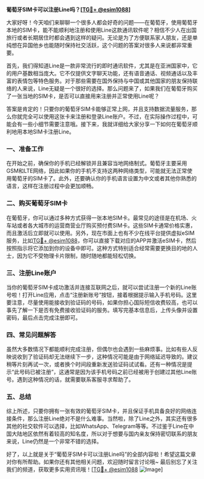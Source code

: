 **葡萄牙SIM卡可以注册Line吗？[[TG💪+ @esim1088](https://t.me/s/esim1088)]**

大家好呀！今天咱们来聊聊一个很多人都会好奇的问题——在葡萄牙，使用葡萄牙本地的SIM卡，能不能顺利地注册和使用Line这款通讯软件呢？相信不少人在出国旅行或者长期居住时都会遇到这样的疑问。无论是为了方便联系家人朋友，还是单纯想在异国他乡也能随时保持社交活跃，这个问题的答案对很多人来说都非常重要。

首先，我们得知道Line是一款非常流行的即时通讯软件，尤其是在亚洲国家中，它的用户基数相当庞大。它不仅提供文字聊天功能，还有语音通话、视频通话以及丰富的表情包等特色服务。对于那些需要在国外保持与中国或其他国家的朋友保持联络的人来说，Line无疑是一个很好的选择。那么问题来了，如果我们在葡萄牙购买了一张当地的SIM卡，是否可以直接用来注册并正常使用Line呢？

答案是肯定的！只要你的葡萄牙SIM卡能够正常上网，并且支持数据流量服务，那么你就完全可以使用这张卡来注册和登录Line账户。不过，在实际操作过程中，可能会有一些小细节需要注意哦。接下来，我就详细给大家分享一下如何在葡萄牙顺利地用本地SIM卡注册Line。

### 一、准备工作

在开始之前，确保你的手机已经解锁并且兼容当地网络制式。葡萄牙主要采用GSM和LTE网络，因此如果你的手机不支持这两种网络类型，可能就无法正常使用葡萄牙的SIM卡了。此外，还要确认你的手机语言设置为中文或者其他你熟悉的语言，这样在注册过程中会更加顺畅。

### 二、购买葡萄牙SIM卡

在葡萄牙，你可以通过多种方式获得一张本地SIM卡。最常见的途径是在机场、火车站或者各大城市的运营商营业厅购买预付费SIM卡。这些SIM卡通常价格实惠，而且激活后立即就可以使用。另外，现在市面上也有不少在线平台提供虚拟eSIM服务，比如[TG💪+ @esim1088](https://t.me/s/esim1088)，你可以直接下载对应的APP并激活eSIM卡，然后按照指示将它添加到你的设备中即可。这种方式特别适合经常需要更换目的地的人士，因为它不受物理卡片限制，随时随地都能轻松切换。

### 三、注册Line账户

当你的葡萄牙SIM卡成功激活并连接互联网之后，就可以尝试注册一个新的Line账号啦！打开Line应用，点击“注册新账号”按钮，接着根据提示输入手机号码。这里要注意，尽量使用能接收到验证码的号码，如果你担心国际短信收费较高，也可以事先了解一下是否有免费接收验证码的服务。填写完基本信息后，上传头像并设置密码，最后点击完成注册即可。

### 四、常见问题解答

虽然大多数情况下都能顺利完成注册，但偶尔也会遇到一些麻烦事。比如有些人反映说收到了验证码却无法继续下一步，这种情况可能是由于网络延迟导致的。建议稍等片刻再试一次，或者换个时间段重新发送验证码试试看。还有一种情况是提示“此号码已被注册”，这通常是因为该手机号码之前已经被用于创建过其他Line账号。遇到这种情况的话，就需要联系客服寻求帮助了。

### 五、总结

综上所述，只要你拥有一张有效的葡萄牙SIM卡，并且保证手机具备良好的网络连接条件，那么注册Line绝对不是什么难事。当然啦，除了Line之外，其实还有很多其他的社交软件可以选择，比如WhatsApp、Telegram等等。不过鉴于Line在中国大陆地区依然有着较高的知名度，所以对于想要与国内亲友保持密切联系的朋友来说，Line仍然是一个非常不错的选择。

好了，以上就是关于“葡萄牙SIM卡可以注册Line吗”的全部内容啦！希望这篇文章对你有所帮助。如果你还有其他相关问题，欢迎随时留言讨论哦~ 最后别忘了关注我们的频道，获取更多实用资讯哦！[[TG💪+ @esim1088](https://t.me/s/esim1088) ![Image](https://i.postimg.cc/4NQfJmqS/Snipaste-2025-05-13-00-14-12.png)]
